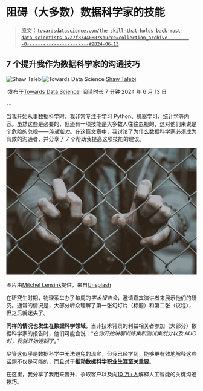 # 阻碍（大多数）数据科学家的技能

> 原文：[`towardsdatascience.com/the-skill-that-holds-back-most-data-scientists-a7a7f8744080?source=collection_archive---------0-----------------------#2024-06-13`](https://towardsdatascience.com/the-skill-that-holds-back-most-data-scientists-a7a7f8744080?source=collection_archive---------0-----------------------#2024-06-13)

## 7 个提升我作为数据科学家的沟通技巧

[](https://shawhin.medium.com/?source=post_page---byline--a7a7f8744080--------------------------------)![Shaw Talebi](https://shawhin.medium.com/?source=post_page---byline--a7a7f8744080--------------------------------)[](https://towardsdatascience.com/?source=post_page---byline--a7a7f8744080--------------------------------)![Towards Data Science](https://towardsdatascience.com/?source=post_page---byline--a7a7f8744080--------------------------------) [Shaw Talebi](https://shawhin.medium.com/?source=post_page---byline--a7a7f8744080--------------------------------)

·发布于[Towards Data Science](https://towardsdatascience.com/?source=post_page---byline--a7a7f8744080--------------------------------) ·阅读时长 7 分钟·2024 年 6 月 13 日

--

当我开始从事数据科学时，我非常专注于学习 Python、机器学习、统计学等内容。虽然这些是必要的，但还有一项技能是大多数人往往忽视的，这对他们来说是个危险的忽视——*沟通能力*。在这篇文章中，我讨论了为什么数据科学家必须成为有效的沟通者，并分享了 7 个帮助我提高这项技能的建议。

![](img/6a39f43d266c52e8b3b57089c476d24a.png)

图片由[Mitchel Lensink](https://unsplash.com/@lensinkmitchel?utm_source=medium&utm_medium=referral)提供，来自[Unsplash](https://unsplash.com/?utm_source=medium&utm_medium=referral)

在研究生时期，物理系举办了每周的*学术报告会*，邀请嘉宾演讲者来展示他们的研究。通常的情况是，大部分听众理解了第一张幻灯片（标题）和第二张（议程），但之后就迷失了。

**同样的情况也发生在数据科学领域**，当非技术背景的利益相关者参加（大部分）数据科学家的报告时，他们可能会说：“*在你开始讲解训练集和测试集划分以及 AUC 时，我就开始迷糊了*。”

尽管这似乎是数据科学中无法避免的现实，但我已经学到，能够更有效地解释这些话题不仅是可能的，而且对于**推动数据科学职业生涯至关重要**。

在这里，我分享了我用来晋升、争取客户以及向[10 万+人](https://www.youtube.com/@ShawhinTalebi)解释人工智能的关键沟通技巧。
